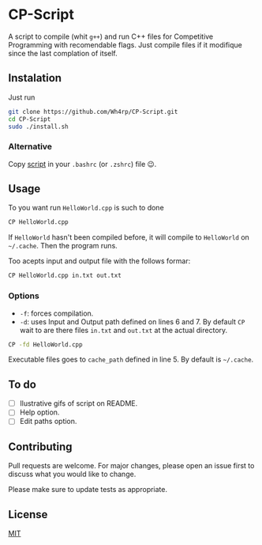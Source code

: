 # CP-Script
A script to compile (whit `g++`) and run C++ files for Competitive Programming with recomendable flags. Just compile files if it modifique since the last complation of itself. 

## Instalation
Just run
```bash
git clone https://github.com/Wh4rp/CP-Script.git
cd CP-Script
sudo ./install.sh
```

### Alternative
Copy [script](CP.sh) in your `.bashrc` (or `.zshrc`) file 😉.

## Usage
To you want run `HelloWorld.cpp` is such to done 
```bash
CP HelloWorld.cpp
``` 
If `HelloWorld` hasn't been compiled before, it will compile to `HelloWorld` on `~/.cache`. Then the program runs. 

Too acepts input and output file with the follows formar:
```bash
CP HelloWorld.cpp in.txt out.txt
```

### Options
- `-f`: forces compilation.
- `-d`: uses Input and Output path defined on lines 6 and 7. By default `CP` wait to are there files `in.txt` and `out.txt` at the actual directory.

```bash
CP -fd HelloWorld.cpp
```
Executable files goes to `cache_path` defined in line 5. By default is `~/.cache`.

## To do
- [ ] Ilustrative gifs of script on README.
- [ ] Help option.
- [ ] Edit paths option.

## Contributing
Pull requests are welcome. For major changes, please open an issue first to discuss what you would like to change.

Please make sure to update tests as appropriate.

## License
[MIT](https://choosealicense.com/licenses/mit/)